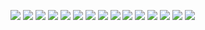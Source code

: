 
<a href="https://github.com/LostBeard/SpawnDev.BlazorJS"><img align="top" src="https://github-readme-stats.vercel.app/api/pin/?theme=github_dark&username=LostBeard&repo=SpawnDev.BlazorJS" /></a>
<a href="https://github.com/LostBeard/SpawnDev.BlazorJS.WebWorkers"><img align="top" src="https://github-readme-stats.vercel.app/api/pin/?theme=github_dark&username=LostBeard&repo=SpawnDev.BlazorJS.WebWorkers" /></a>
<a href="https://github.com/LostBeard/SpawnDev.BlazorJS.PeerJS"><img align="top" src="https://github-readme-stats.vercel.app/api/pin/?theme=github_dark&username=LostBeard&repo=SpawnDev.BlazorJS.PeerJS" /></a>
<a href="https://github.com/LostBeard/SpawnDev.BlazorJS.SimplePeer"><img align="top" src="https://github-readme-stats.vercel.app/api/pin/?theme=github_dark&username=LostBeard&repo=SpawnDev.BlazorJS.SimplePeer" /></a>
<a href="https://github.com/LostBeard/BlazorWASMSIMDDetectExample"><img align="top" src="https://github-readme-stats.vercel.app/api/pin/?theme=github_dark&username=LostBeard&repo=BlazorWASMSIMDDetectExample" /></a>
<a href="https://github.com/LostBeard/SpawnDev.BlazorJS.SocketIO"><img align="top" src="https://github-readme-stats.vercel.app/api/pin/?theme=github_dark&username=LostBeard&repo=SpawnDev.BlazorJS.SocketIO" /></a>
<a href="https://github.com/LostBeard/SpawnDev.BlazorJS.FFmpegWasm"><img align="top" src="https://github-readme-stats.vercel.app/api/pin/?theme=github_dark&username=LostBeard&repo=SpawnDev.BlazorJS.FFmpegWasm" /></a>
<a href="https://github.com/LostBeard/SpawnDev.BlazorJS.OpenCVSharp4"><img align="top" src="https://github-readme-stats.vercel.app/api/pin/?theme=github_dark&username=LostBeard&repo=SpawnDev.BlazorJS.OpenCVSharp4" /></a>
<a href="https://github.com/LostBeard/SpawnDev.BlazorJS.MessagePack"><img align="top" src="https://github-readme-stats.vercel.app/api/pin/?theme=github_dark&username=LostBeard&repo=SpawnDev.BlazorJS.MessagePack" /></a>
<a href="https://github.com/LostBeard/SpawnDev.BlazorJS.VisNetwork"><img align="top" src="https://github-readme-stats.vercel.app/api/pin/?theme=github_dark&username=LostBeard&repo=SpawnDev.BlazorJS.VisNetwork" /></a>
<a href="https://github.com/LostBeard/SpawnDev.BlazorJS.WebTorrents"><img align="top" src="https://github-readme-stats.vercel.app/api/pin/?theme=github_dark&username=LostBeard&repo=SpawnDev.BlazorJS.WebTorrents" /></a>
<a href="https://github.com/LostBeard/BlazorServiceWorkerDemo"><img align="top" src="https://github-readme-stats.vercel.app/api/pin/?theme=github_dark&username=LostBeard&repo=BlazorServiceWorkerDemo" /></a>
<a href="https://github.com/LostBeard/SpawnDev.BlazorJS.BabylonJS6"><img align="top" src="https://github-readme-stats.vercel.app/api/pin/?theme=github_dark&username=LostBeard&repo=SpawnDev.BlazorJS.BabylonJS6" /></a>
<a href="https://github.com/LostBeard/SpawnDev.BlazorJS.BrowserExtension"><img align="top" src="https://github-readme-stats.vercel.app/api/pin/?theme=github_dark&username=LostBeard&repo=SpawnDev.BlazorJS.BrowserExtension" /></a>
<a href="https://github.com/LostBeard/SpawnDev.BlazorJS.PixiJS"><img align="top" src="https://github-readme-stats.vercel.app/api/pin/?theme=github_dark&username=LostBeard&repo=SpawnDev.BlazorJS.PixiJS" /></a>
